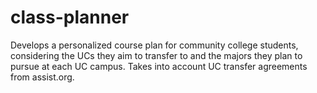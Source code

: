 # class-planner
Develops a personalized course plan for community college students, considering the UCs they aim to transfer to and the majors they plan to pursue at each UC campus. Takes into account UC transfer agreements from assist.org.
